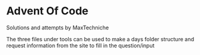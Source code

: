 # Advent Of Code

Solutions and attempts by MaxTechniche

The three files under tools can be used to make a days folder structure and request information from the site to fill in the question/input
